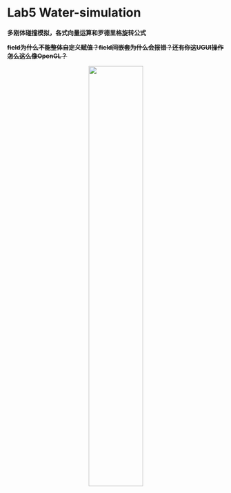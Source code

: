 # Lab5 Water-simulation

**多刚体碰撞模拟，各式向量运算和罗德里格旋转公式**

**~~field为什么不能整体自定义赋值？field间嵌套为什么会报错？还有你这UGUI操作怎么这么像OpenGL？~~**

<div align=center>
<img src="https://github.com/1242857339/Taichi-simulation/blob/main/Lab5%20Dominoes/show.png" width = "50%" height = "50%" />
</div> 

